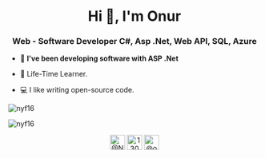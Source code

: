 <h1 align="center">Hi 👋, I'm Onur</h1>
<h3 align="center">Web - Software Developer C#, Asp .Net, Web API, SQL, Azure</h3>


- 🔭 **I've been developing software with ASP .Net**

- 🌱 Life-Time Learner.

* 💻 I like writing open-source code.


<p align="left"><img align="center" src="https://github-readme-stats.vercel.app/api/top-langs/?username=nyf16&layout=compact&theme=vue-dark&hide=html" alt="nyf16" /></p>
<p align="left"><img align="center" src="https://github-readme-stats.vercel.app/api?username=nyf16&theme=vue-dark&show_icons=true" alt="nyf16" /></p>

<p align="center">
<a href="https://twitter.com/Nyf1963" target="blank"><img align="center" src="https://cdn.jsdelivr.net/npm/simple-icons@3.0.1/icons/twitter.svg" alt="@Nyf1963" height="30" width="30" /></a>
<a href="https://stackoverflow.com/users/13027699/nyf16" target="blank"><img align="center" src="https://cdn.jsdelivr.net/npm/simple-icons@3.0.1/icons/stackoverflow.svg" alt="13027699" height="30" width="30" /></a>
<a href="https://www.linkedin.com/in/onur-ferik/" target="blank"><img align="center" src="https://cdn.jsdelivr.net/npm/simple-icons@3.0.1/icons/linkedin.svg" alt="@onur-ferik" height="30" width="30" /></a>
</p>
